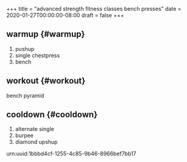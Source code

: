 +++
title = "advanced strength fitness classes bench presses"
date = 2020-01-27T00:00:00-08:00
draft = false
+++

## warmup {#warmup}

1.  pushup
2.  single chestpress
3.  bench


## workout {#workout}

bench pyramid


## cooldown {#cooldown}

1.  alternate single
2.  burpee
3.  diamond upshup

urn:uuid:1bbbd4cf-1255-4c85-9b46-8966bef7bb17